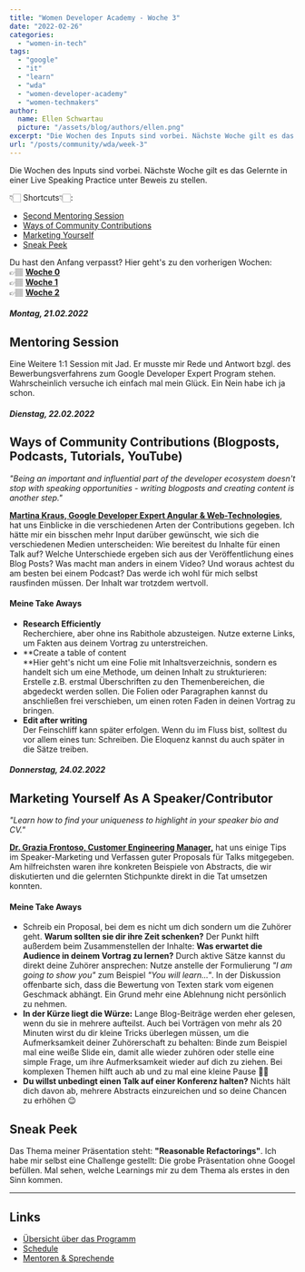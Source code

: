 ```yaml
---
title: "Women Developer Academy - Woche 3"
date: "2022-02-26"
categories:
  - "women-in-tech"
tags:
  - "google"
  - "it"
  - "learn"
  - "wda"
  - "women-developer-academy"
  - "women-techmakers"
author:
  name: Ellen Schwartau
  picture: "/assets/blog/authors/ellen.png"
excerpt: "Die Wochen des Inputs sind vorbei. Nächste Woche gilt es das Gelernte in einer Live Speaking Practice unter Beweis zu stellen. Hier sind die Take Aways aus Woche drei."
url: "/posts/community/wda/week-3"
---
```


Die Wochen des Inputs sind vorbei. Nächste Woche gilt es das Gelernte in einer Live Speaking Practice unter Beweis zu stellen.

👇🏻 Shortcuts👇🏻:

- [Second Mentoring Session](#mentoring)
- [Ways of Community Contributions](#contributions)
- [Marketing Yourself](#marketing)
- [Sneak Peek](#sneak-peek)

Du hast den Anfang verpasst? Hier geht's zu den vorherigen Wochen:  
👉🏽 [**Woche 0**](https://ellenschwartau.com/2022/02/05/women-developer-academy-woche-0/)  
👉🏽 **[Woche 1](https://ellenschwartau.com/2022/02/13/wda-week-1/)**  
👉🏽 **[Woche 2](https://ellenschwartau.com/2022/02/19/wda-week-2/)**

##### Montag, 21.02.2022

## Mentoring Session

Eine Weitere 1:1 Session mit Jad. Er musste mir Rede und Antwort bzgl. des Bewerbungsverfahrens zum Google Developer Expert Program stehen. Wahrscheinlich versuche ich einfach mal mein Glück. Ein Nein habe ich ja schon.

##### Dienstag, 22.02.2022

## Ways of Community Contributions (Blogposts, Podcasts, Tutorials, YouTube)

_"Being an important and influential part of the developer ecosystem doesn't stop with speaking opportunities - writing blogposts and creating content is another step."_

[**Martina Kraus, Google Developer Expert Angular & Web-Technologies**](https://www.linkedin.com/in/martina-kraus-398493108/), hat uns Einblicke in die verschiedenen Arten der Contributions gegeben. Ich hätte mir ein bisschen mehr Input darüber gewünscht, wie sich die verschiedenen Medien unterscheiden: Wie bereitest du Inhalte für einen Talk auf? Welche Unterschiede ergeben sich aus der Veröffentlichung eines Blog Posts? Was macht man anders in einem Video? Und woraus achtest du am besten bei einem Podcast? Das werde ich wohl für mich selbst rausfinden müssen. Der Inhalt war trotzdem wertvoll.

#### Meine Take Aways

- **Research Efficiently**  
   Recherchiere, aber ohne ins Rabithole abzusteigen. Nutze externe Links, um Fakten aus deinem Vortrag zu unterstreichen.
- **Create a table of content  
   **Hier geht's nicht um eine Folie mit Inhaltsverzeichnis, sondern es handelt sich um eine Methode, um deinen Inhalt zu strukturieren: Erstelle z.B. erstmal Überschriften zu den Themenbereichen, die abgedeckt werden sollen. Die Folien oder Paragraphen kannst du anschließen frei verschieben, um einen roten Faden in deinen Vortrag zu bringen.
- **Edit after writing**  
   Der Feinschliff kann später erfolgen. Wenn du im Fluss bist, solltest du vor allem eines tun: Schreiben. Die Eloquenz kannst du auch später in die Sätze treiben.

##### Donnerstag, 24.02.2022

## Marketing Yourself As A Speaker/Contributor 

_"Learn how to find your uniqueness to highlight in your speaker bio and CV."_

[**Dr. Grazia Frontoso, Customer Engineering Manager,**](https://www.linkedin.com/in/maria-grazia-frontoso-6803bb5/) hat uns einige Tips im Speaker-Marketing und Verfassen guter Proposals für Talks mitgegeben. Am hilfreichsten waren ihre konkreten Beispiele von Abstracts, die wir diskutierten und die gelernten Stichpunkte direkt in die Tat umsetzen konnten.

#### Meine Take Aways

- Schreib ein Proposal, bei dem es nicht um dich sondern um die Zuhörer geht. **Warum sollten sie dir ihre Zeit schenken?** Der Punkt hilft außerdem beim Zusammenstellen der Inhalte: **Was erwartet die Audience in deinem Vortrag zu lernen?** Durch aktive Sätze kannst du direkt deine Zuhörer ansprechen: Nutze anstelle der Formulierung _"I am going to show you"_ zum Beispiel _"You will learn..."_. In der Diskussion offenbarte sich, dass die Bewertung von Texten stark vom eigenen Geschmack abhängt. Ein Grund mehr eine Ablehnung nicht persönlich zu nehmen.
- **In der Kürze liegt die Würze:** Lange Blog-Beiträge werden eher gelesen, wenn du sie in mehrere aufteilst. Auch bei Vorträgen von mehr als 20 Minuten wirst du dir kleine Tricks überlegen müssen, um die Aufmerksamkeit deiner Zuhörerschaft zu behalten: Binde zum Beispiel mal eine weiße Slide ein, damit alle wieder zuhören oder stelle eine simple Frage, um ihre Aufmerksamkeit wieder auf dich zu ziehen. Bei komplexen Themen hilft auch ab und zu mal eine kleine Pause 💆🏻
- **Du willst unbedingt einen Talk auf einer Konferenz halten?** Nichts hält dich davon ab, mehrere Abstracts einzureichen und so deine Chancen zu erhöhen 😉

## Sneak Peek

Das Thema meiner Präsentation steht: **"Reasonable Refactorings"**. Ich habe mir selbst eine Challenge gestellt: Die grobe Präsentation ohne Googel befüllen. Mal sehen, welche Learnings mir zu dem Thema als erstes in den Sinn kommen.

---

## Links

- [Übersicht über das Programm](https://events.withgoogle.com/women-developer-academy-europe/#content)
- [Schedule](https://events.withgoogle.com/women-developer-academy-europe/schedule-v1/#content)
- [Mentoren & Sprechende](https://events.withgoogle.com/women-developer-academy-europe/mentors--speakers/#content)
